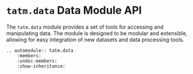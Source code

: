 # `tatm.data` Data Module API

The `tatm.data` module provides a set of tools for accessing and manipulating data. The module is designed to be modular and extensible, allowing for easy integration of new datasets and data processing tools.

```{eval-rst}
.. automodule:: tatm.data
    :members:
    :undoc-members:
    :show-inheritance:
```